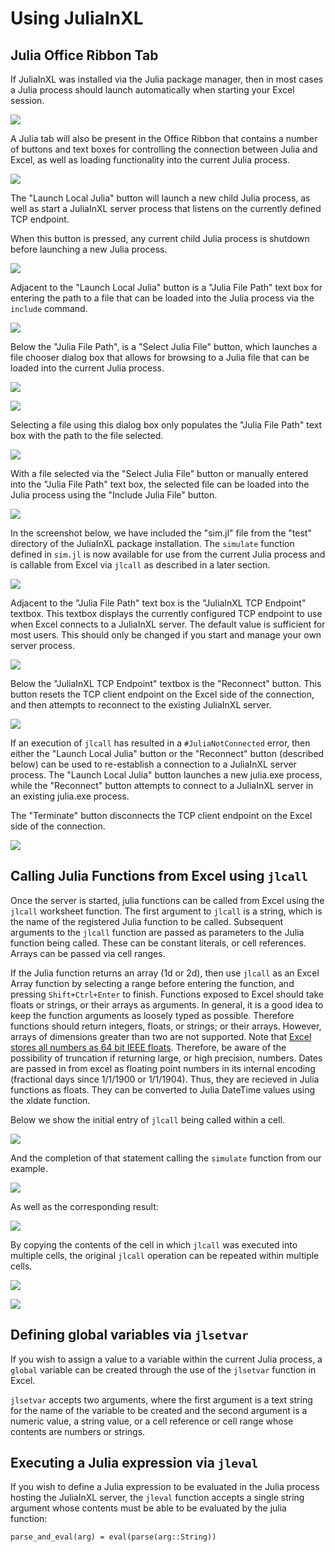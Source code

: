# Using JuliaInXL 

## Julia Office Ribbon Tab

If JuliaInXL was installed via the Julia package manager, then in most cases a Julia process should launch automatically when starting your Excel session.

![](assets/media/image77.png)

A Julia tab will also be present in the Office Ribbon that contains a number of buttons and text boxes for controlling the connection between Julia and Excel, as well as loading functionality into the current Julia process.

![](assets/media/image78.png)

The "Launch Local Julia" button will launch a new child Julia process, as well as start a JuliaInXL server process that listens on the currently defined TCP endpoint.

When this button is pressed, any current child Julia process is shutdown before launching a new Julia process.

![](assets/media/image79.png)

Adjacent to the "Launch Local Julia" button is a "Julia File Path" text box for entering the path to a file that can be loaded into the Julia process via the `include` command.

![](assets/media/image80.png)

Below the "Julia File Path", is a "Select Julia File" button, which launches a file chooser dialog box that allows for browsing to a Julia file that can be loaded into the current Julia process.

![](assets/media/image81.png)

![](assets/media/image82.png)

Selecting a file using this dialog box only populates the "Julia File Path" text box with the path to the file selected.

![](assets/media/image83.png)

With a file selected via the "Select Julia File" button or manually entered into the "Julia File Path" text box, the selected file can be loaded into the Julia process using the "Include Julia File" button.

![](assets/media/image84.png)

In the screenshot below, we have included the "sim.jl" file from the "test" directory of the JuliaInXL package installation.  The `simulate` function defined in `sim.jl` is now available for use from the current Julia process and is callable from Excel via `jlcall` as described in a later section.

![](assets/media/image85.png)

Adjacent to the "Julia File Path" text box is the "JuliaInXL TCP Endpoint" textbox.  This textbox displays the currently configured TCP endpoint to use when Excel connects to a JuliaInXL server. The default value is sufficient for most users. This should only be changed if you start and manage your own server process.  

![](assets/media/image86.png)

Below the "JuliaInXL TCP Endpoint" textbox is the "Reconnect" button.  This button resets the TCP client endpoint on the Excel side of the connection, and then attempts to reconnect to the existing JuliaInXL server.  

![](assets/media/image88.png)

If an execution of `jlcall` has resulted in a `#JuliaNotConnected` error, then either the "Launch Local Julia" button or the "Reconnect" button (described below) can be used to re-establish a connection to a JuliaInXL server process.  The "Launch Local Julia" button launches a new julia.exe process, while the "Reconnect" button attempts to connect to a JuliaInXL server in an existing julia.exe process.

The "Terminate" button disconnects the TCP client endpoint on the Excel side of the connection.

![](assets/media/image89.png)

## Calling Julia Functions from Excel using `jlcall`

Once the server is started, julia functions can be called from Excel using the `jlcall` worksheet function. The first argument to `jlcall` is a string, which is the name of the registered Julia function to be called. Subsequent arguments to the `jlcall` function are passed as parameters to the Julia function being called. These can be constant literals, or cell references. Arrays can be passed via cell ranges.

If the Julia function returns an array (1d or 2d), then use `jlcall` as an Excel Array function by selecting a range before entering the function, and pressing `Shift+Ctrl+Enter` to finish.
Functions exposed to Excel should take floats or strings, or their arrays as arguments. In general, it is a good idea to keep the function arguments as loosely typed as possible. Therefore functions should return integers, floats, or strings; or their arrays. However, arrays of dimensions greater than two are not supported.
Note that [Excel stores all numbers as 64 bit IEEE floats](https://support.microsoft.com/en-us/kb/78113). Therefore, be aware of the possibility of truncation if returning large, or high precision, numbers.
Dates are passed in from excel as floating point numbers in its internal encoding (fractional days since 1/1/1900 or 1/1/1904). Thus, they are recieved in Julia functions as floats. They can be converted to Julia DateTime values using the xldate function.

Below we show the initial entry of `jlcall` being called within a cell.

![](assets/media/image90.png)

And the completion of that statement calling the `simulate` function from our example.

![](assets/media/image91.png)

As well as the corresponding result:

![](assets/media/image92.png)

By copying the contents of the cell in which `jlcall` was executed into multiple cells, the original `jlcall` operation can be repeated within multiple cells.

![](assets/media/image93.png)

![](assets/media/image94.png)


## Defining global variables via `jlsetvar`

If you wish to assign a value to a variable within the current Julia process, a `global` variable can be created through the use of the `jlsetvar` function in Excel.  

`jlsetvar` accepts two arguments, where the first argument is a text string for the name of the variable to be created and the second argument is a numeric value, a string value, or a cell reference or cell range whose contents are numbers or strings.

## Executing a Julia expression via `jleval`

If you wish to define a Julia expression to be evaluated in the Julia process hosting the JuliaInXL server, the `jleval` function accepts a single string argument whose contents must be able to be evaluated by the julia function:

```
parse_and_eval(arg) = eval(parse(arg::String))
```


